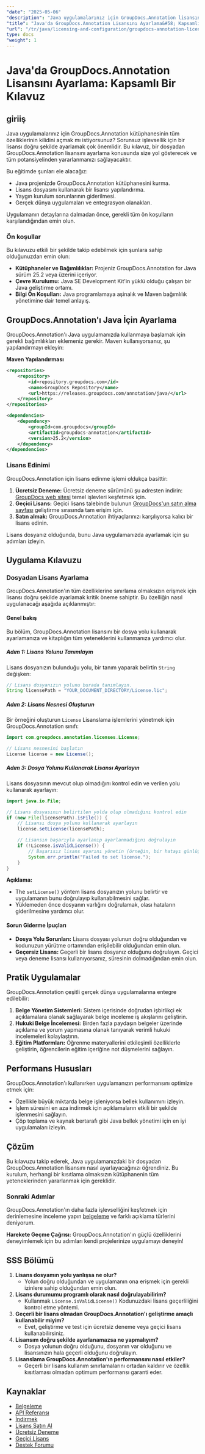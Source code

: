 ```yaml
---
"date": "2025-05-06"
"description": "Java uygulamalarınız için GroupDocs.Annotation lisansını nasıl kuracağınızı ve yapılandıracağınızı öğrenin, tüm özellikleri zahmetsizce açın."
"title": "Java'da GroupDocs.Annotation Lisansını Ayarlama&#58; Kapsamlı Bir Kılavuz"
"url": "/tr/java/licensing-and-configuration/groupdocs-annotation-license-java-setup/"
type: docs
"weight": 1
---
```


# Java'da GroupDocs.Annotation Lisansını Ayarlama: Kapsamlı Bir Kılavuz

## giriiş

Java uygulamalarınız için GroupDocs.Annotation kütüphanesinin tüm özelliklerinin kilidini açmak mı istiyorsunuz? Sorunsuz işlevsellik için bir lisansı doğru şekilde ayarlamak çok önemlidir. Bu kılavuz, bir dosyadan GroupDocs.Annotation lisansını ayarlama konusunda size yol gösterecek ve tüm potansiyelinden yararlanmanızı sağlayacaktır.

Bu eğitimde şunları ele alacağız:
- Java projenizde GroupDocs.Annotation kütüphanesini kurma.
- Lisans dosyasını kullanarak bir lisansı yapılandırma.
- Yaygın kurulum sorunlarının giderilmesi.
- Gerçek dünya uygulamaları ve entegrasyon olanakları.

Uygulamanın detaylarına dalmadan önce, gerekli tüm ön koşulların karşılandığından emin olun.

### Ön koşullar

Bu kılavuzu etkili bir şekilde takip edebilmek için şunlara sahip olduğunuzdan emin olun:
- **Kütüphaneler ve Bağımlılıklar:** Projeniz GroupDocs.Annotation for Java sürüm 25.2 veya üzerini içeriyor.
- **Çevre Kurulumu:** Java SE Development Kit'in yüklü olduğu çalışan bir Java geliştirme ortamı.
- **Bilgi Ön Koşulları:** Java programlamaya aşinalık ve Maven bağımlılık yönetimine dair temel anlayış.

## GroupDocs.Annotation'ı Java İçin Ayarlama

GroupDocs.Annotation'ı Java uygulamanızda kullanmaya başlamak için gerekli bağımlılıkları eklemeniz gerekir. Maven kullanıyorsanız, şu yapılandırmayı ekleyin:

**Maven Yapılandırması**

```xml
<repositories>
    <repository>
        <id>repository.groupdocs.com</id>
        <name>GroupDocs Repository</name>
        <url>https://releases.groupdocs.com/annotation/java/</url>
    </repository>
</repositories>

<dependencies>
    <dependency>
        <groupId>com.groupdocs</groupId>
        <artifactId>groupdocs-annotation</artifactId>
        <version>25.2</version>
    </dependency>
</dependencies>
```

### Lisans Edinimi

GroupDocs.Annotation için lisans edinme işlemi oldukça basittir:
1. **Ücretsiz Deneme:** Ücretsiz deneme sürümünü şu adresten indirin: [GroupDocs web sitesi](https://releases.groupdocs.com/annotation/java/) temel işlevleri keşfetmek için.
2. **Geçici Lisans:** Geçici lisans talebinde bulunun [GroupDocs'un satın alma sayfası](https://purchase.groupdocs.com/temporary-license/) geliştirme sırasında tam erişim için.
3. **Satın almak:** GroupDocs.Annotation ihtiyaçlarınızı karşılıyorsa kalıcı bir lisans edinin.

Lisans dosyanız olduğunda, bunu Java uygulamanızda ayarlamak için şu adımları izleyin.

## Uygulama Kılavuzu

### Dosyadan Lisans Ayarlama

GroupDocs.Annotation'ın tüm özelliklerine sınırlama olmaksızın erişmek için lisansı doğru şekilde ayarlamak kritik öneme sahiptir. Bu özelliğin nasıl uygulanacağı aşağıda açıklanmıştır:

#### Genel bakış
Bu bölüm, GroupDocs.Annotation lisansını bir dosya yolu kullanarak ayarlamanıza ve kitaplığın tüm yeteneklerini kullanmanıza yardımcı olur.

##### Adım 1: Lisans Yolunu Tanımlayın

Lisans dosyanızın bulunduğu yolu, bir tanım yaparak belirtin `String` değişken:

```java
// Lisans dosyanızın yolunu burada tanımlayın.
String licensePath = "YOUR_DOCUMENT_DIRECTORY/License.lic";
```

##### Adım 2: Lisans Nesnesi Oluşturun

Bir örneğini oluşturun `License` Lisanslama işlemlerini yönetmek için GroupDocs.Annotation sınıfı:

```java
import com.groupdocs.annotation.licenses.License;

// Lisans nesnesini başlatın
License license = new License();
```

##### Adım 3: Dosya Yolunu Kullanarak Lisansı Ayarlayın

Lisans dosyasının mevcut olup olmadığını kontrol edin ve verilen yolu kullanarak ayarlayın:

```java
import java.io.File;

// Lisans dosyasının belirtilen yolda olup olmadığını kontrol edin
if (new File(licensePath).isFile()) {
    // Lisansı dosya yolunu kullanarak ayarlayın
    license.setLicense(licensePath);

    // Lisansın başarıyla ayarlanıp ayarlanmadığını doğrulayın
    if (!License.isValidLicense()) {
        // Başarısız lisans ayarını yönetin (örneğin, bir hatayı günlüğe kaydedin)
        System.err.println("Failed to set license.");
    }
}
```

**Açıklama:** 
- The `setLicense()` yöntem lisans dosyanızın yolunu belirtir ve uygulamanın bunu doğrulayıp kullanabilmesini sağlar.
- Yüklemeden önce dosyanın varlığını doğrulamak, olası hataların giderilmesine yardımcı olur.

#### Sorun Giderme İpuçları
- **Dosya Yolu Sorunları:** Lisans dosyası yolunun doğru olduğundan ve kodunuzun yürütme ortamından erişilebilir olduğundan emin olun.
- **Geçersiz Lisans:** Geçerli bir lisans dosyanız olduğunu doğrulayın. Geçici veya deneme lisansı kullanıyorsanız, süresinin dolmadığından emin olun.

## Pratik Uygulamalar

GroupDocs.Annotation çeşitli gerçek dünya uygulamalarına entegre edilebilir:
1. **Belge Yönetim Sistemleri:** Sistem içerisinde doğrudan işbirlikçi ek açıklamalara olanak sağlayarak belge inceleme iş akışlarını geliştirin.
2. **Hukuki Belge İncelemesi:** Birden fazla paydaşın belgeler üzerinde açıklama ve yorum yapmasına olanak tanıyarak verimli hukuki incelemeleri kolaylaştırın.
3. **Eğitim Platformları:** Öğrenme materyallerini etkileşimli özelliklerle geliştirin, öğrencilerin eğitim içeriğine not düşmelerini sağlayın.

## Performans Hususları

GroupDocs.Annotation'ı kullanırken uygulamanızın performansını optimize etmek için:
- Özellikle büyük miktarda belge işleniyorsa bellek kullanımını izleyin.
- İşlem süresini en aza indirmek için açıklamaların etkili bir şekilde işlenmesini sağlayın.
- Çöp toplama ve kaynak bertarafı gibi Java bellek yönetimi için en iyi uygulamaları izleyin.

## Çözüm

Bu kılavuzu takip ederek, Java uygulamanızdaki bir dosyadan GroupDocs.Annotation lisansını nasıl ayarlayacağınızı öğrendiniz. Bu kurulum, herhangi bir kısıtlama olmaksızın kütüphanenin tüm yeteneklerinden yararlanmak için gereklidir.

### Sonraki Adımlar

GroupDocs.Annotation'ın daha fazla işlevselliğini keşfetmek için derinlemesine inceleme yapın [belgeleme](https://docs.groupdocs.com/annotation/java/) ve farklı açıklama türlerini deniyorum.

**Harekete Geçme Çağrısı:** GroupDocs.Annotation'ın güçlü özelliklerini deneyimlemek için bu adımları kendi projelerinize uygulamayı deneyin!

## SSS Bölümü

1. **Lisans dosyamın yolu yanlışsa ne olur?**
   - Yolun doğru olduğundan ve uygulamanın ona erişmek için gerekli izinlere sahip olduğundan emin olun.
2. **Lisans durumumu programlı olarak nasıl doğrulayabilirim?**
   - Kullanmak `License.isValidLicense()` Kodunuzdaki lisans geçerliliğini kontrol etme yöntemi.
3. **Geçerli bir lisans olmadan GroupDocs.Annotation'ı geliştirme amaçlı kullanabilir miyim?**
   - Evet, geliştirme ve test için ücretsiz deneme veya geçici lisans kullanabilirsiniz.
4. **Lisansım doğru şekilde ayarlanamazsa ne yapmalıyım?**
   - Dosya yolunun doğru olduğunu, dosyanın var olduğunu ve lisansınızın hala geçerli olduğunu doğrulayın.
5. **Lisanslama GroupDocs.Annotation'ın performansını nasıl etkiler?**
   - Geçerli bir lisans kullanım sınırlamalarını ortadan kaldırır ve özellik kısıtlaması olmadan optimum performansı garanti eder.

## Kaynaklar

- [Belgeleme](https://docs.groupdocs.com/annotation/java/)
- [API Referansı](https://reference.groupdocs.com/annotation/java/)
- [İndirmek](https://releases.groupdocs.com/annotation/java/)
- [Lisans Satın Al](https://purchase.groupdocs.com/buy)
- [Ücretsiz Deneme](https://releases.groupdocs.com/annotation/java/)
- [Geçici Lisans](https://purchase.groupdocs.com/temporary-license/)
- [Destek Forumu](https://forum.groupdocs.com/c/annotation/)